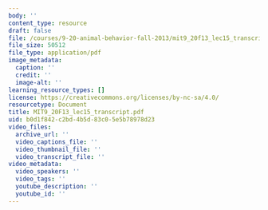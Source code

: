 ```yaml
---
body: ''
content_type: resource
draft: false
file: /courses/9-20-animal-behavior-fall-2013/mit9_20f13_lec15_transcript.pdf
file_size: 50512
file_type: application/pdf
image_metadata:
  caption: ''
  credit: ''
  image-alt: ''
learning_resource_types: []
license: https://creativecommons.org/licenses/by-nc-sa/4.0/
resourcetype: Document
title: MIT9_20F13_lec15_transcript.pdf
uid: b0d1f842-c2bd-4b5d-83c0-5e5b78978d23
video_files:
  archive_url: ''
  video_captions_file: ''
  video_thumbnail_file: ''
  video_transcript_file: ''
video_metadata:
  video_speakers: ''
  video_tags: ''
  youtube_description: ''
  youtube_id: ''
---
```


